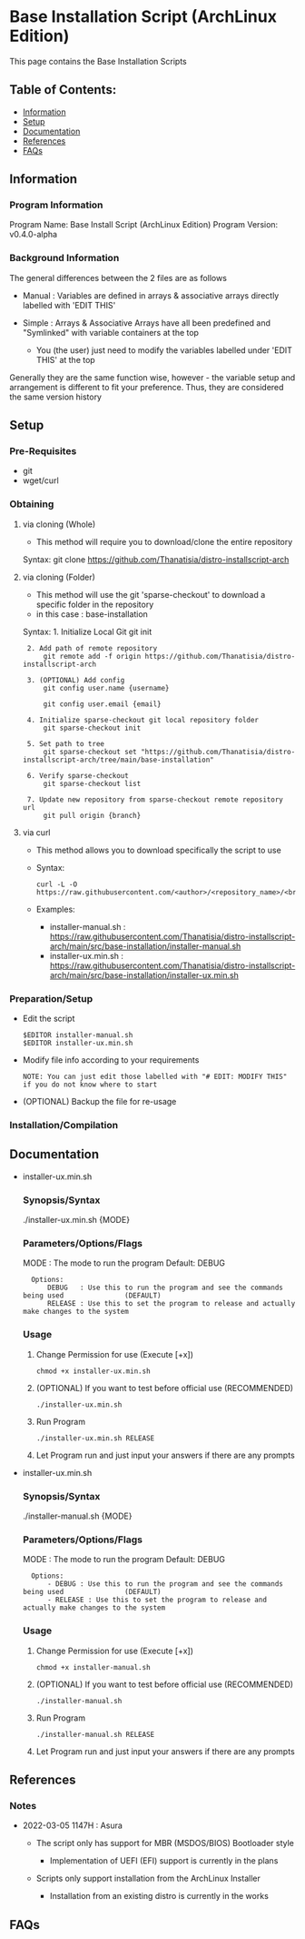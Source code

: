 # Base Installation Script (ArchLinux Edition)

This page contains the Base Installation Scripts

## Table of Contents:
- [Information](#information)
- [Setup](#setup)
- [Documentation](#documentation)
- [References](#references)
- [FAQs](#faqs)

## Information

### Program Information

Program Name: Base Install Script (ArchLinux Edition)
Program Version: v0.4.0-alpha

### Background Information

The general differences between the 2 files are as follows

- Manual : Variables are defined in arrays & associative arrays directly labelled with 'EDIT THIS'

- Simple : Arrays & Associative Arrays have all been predefined and "Symlinked" with variable containers at the top
	- You (the user) just need to modify the variables labelled under 'EDIT THIS' at the top

Generally they are the same function wise, however - the variable setup and arrangement is different to fit your preference. Thus, they are considered the same version history

## Setup

### Pre-Requisites

- git
- wget/curl

### Obtaining

1. via cloning (Whole)
	- This method will require you to download/clone the entire repository

	Syntax: git clone https://github.com/Thanatisia/distro-installscript-arch

2. via cloning (Folder)
	- This method will use the git 'sparse-checkout' to download a specific folder in the repository
	- in this case : base-installation

	Syntax: 
		1. Initialize Local Git
			git init

		2. Add path of remote repository
			git remote add -f origin https://github.com/Thanatisia/distro-installscript-arch

		3. (OPTIONAL) Add config
			git config user.name {username}

			git config user.email {email}

		4. Initialize sparse-checkout git local repository folder
			git sparse-checkout init

		5. Set path to tree
			git sparse-checkout set "https://github.com/Thanatisia/distro-installscript-arch/tree/main/base-installation"

		6. Verify sparse-checkout
			git sparse-checkout list

		7. Update new repository from sparse-checkout remote repository url
			git pull origin {branch}

3. via curl

	- This method allows you to download specifically the script to use

	- Syntax: 
		```console
		curl -L -O https://raw.githubusercontent.com/<author>/<repository_name>/<branch>/[folder/to/script_name.sh]
		```

	- Examples:
		- installer-manual.sh : https://raw.githubusercontent.com/Thanatisia/distro-installscript-arch/main/src/base-installation/installer-manual.sh
		- installer-ux.min.sh : https://raw.githubusercontent.com/Thanatisia/distro-installscript-arch/main/src/base-installation/installer-ux.min.sh

### Preparation/Setup

- Edit the script
	```console
	$EDITOR installer-manual.sh
	$EDITOR installer-ux.min.sh
	```

- Modify file info according to your requirements
	```
	NOTE: You can just edit those labelled with "# EDIT: MODIFY THIS" if you do not know where to start
	```

- (OPTIONAL) Backup the file for re-usage
	

### Installation/Compilation

## Documentation

- installer-ux.min.sh
	### Synopsis/Syntax

	./installer-ux.min.sh {MODE}

	### Parameters/Options/Flags

	MODE <options> : The mode to run the program
		Default: DEBUG
		
		Options:
			DEBUG	: Use this to run the program and see the commands being used 				(DEFAULT)
			RELEASE : Use this to set the program to release and actually make changes to the system
	
	### Usage

	1. Change Permission for use (Execute [+x])
		```console
		chmod +x installer-ux.min.sh
		```

	2. (OPTIONAL) If you want to test before official use (RECOMMENDED)
		```console
		./installer-ux.min.sh
		```	

	3. Run Program
		```console
		./installer-ux.min.sh RELEASE
		```

	4. Let Program run and just input your answers if there are any prompts

- installer-ux.min.sh
	### Synopsis/Syntax

	./installer-manual.sh {MODE}

	### Parameters/Options/Flags

	MODE <options> : The mode to run the program
		Default: DEBUG
		
		Options:
			- DEBUG	: Use this to run the program and see the commands being used 				(DEFAULT)
			- RELEASE : Use this to set the program to release and actually make changes to the system
	
	### Usage

	1. Change Permission for use (Execute [+x])
		```console
		chmod +x installer-manual.sh
		```

	2. (OPTIONAL) If you want to test before official use (RECOMMENDED)
		```console
		./installer-manual.sh
		```	

	3. Run Program
		```console
		./installer-manual.sh RELEASE
		```

	4. Let Program run and just input your answers if there are any prompts

## References

### Notes

- 2022-03-05 1147H : Asura

	- The script only has support for MBR (MSDOS/BIOS) Bootloader style
		- Implementation of UEFI (EFI) support is currently in the plans

	- Scripts only support installation from the ArchLinux Installer
		- Installation from an existing distro is currently in the works

## FAQs


